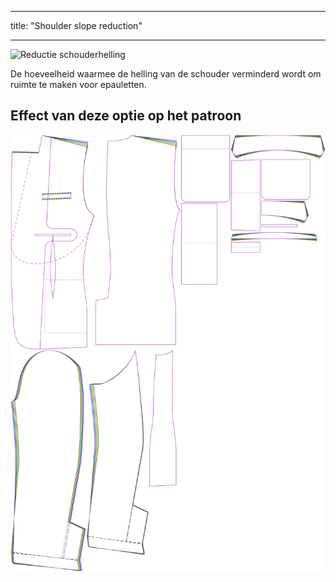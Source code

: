 - - -
title: "Shoulder slope reduction"
- - -

![Reductie schouderhelling](shoulderslopereduction.svg)

De hoeveelheid waarmee de helling van de schouder verminderd wordt om ruimte te maken voor epauletten.

## Effect van deze optie op het patroon

![Deze afbeelding toont het effect van deze optie door meerdere varianten die een andere waarde hebben voor deze optie te vervangen](jaeger_shoulderslopereduction_sample.svg "Effect of this option on the pattern")
